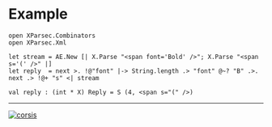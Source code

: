 # Example

```
open XParsec.Combinators
open XParsec.Xml

let stream = AE.New [| X.Parse "<span font='Bold' />"; X.Parse "<span s='(' />" |]
let reply  = next >. !@"font" |-> String.length .> "font" @~? "B" .>. next .> !@+ "s" <| stream
```

```
val reply : (int * X) Reply = S (4, <span s="(" />)
```

---

[![corsis]](https://github.com/corsis/)

[corsis]: http://portfusion.sourceforge.net/i/l100.png "Corsis Research"